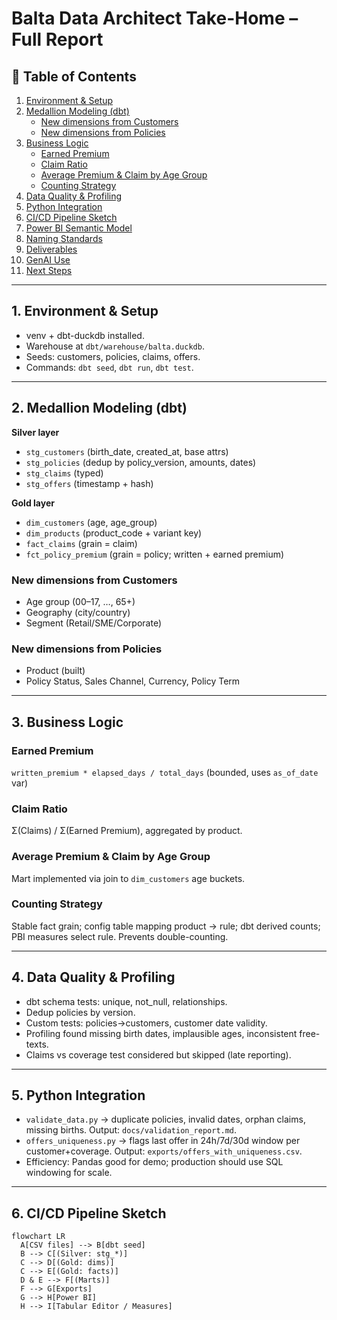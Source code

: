 # Balta Data Architect Take-Home – Full Report

## 📑 Table of Contents
1. [Environment & Setup](#1-environment--setup)  
2. [Medallion Modeling (dbt)](#2-medallion-modeling-dbt)  
   - [New dimensions from Customers](#new-dimensions-from-customers)  
   - [New dimensions from Policies](#new-dimensions-from-policies)  
3. [Business Logic](#3-business-logic)  
   - [Earned Premium](#earned-premium)  
   - [Claim Ratio](#claim-ratio)  
   - [Average Premium & Claim by Age Group](#average-premium--claim-by-age-group)  
   - [Counting Strategy](#counting-strategy)  
4. [Data Quality & Profiling](#4-data-quality--profiling)  
5. [Python Integration](#5-python-integration)  
6. [CI/CD Pipeline Sketch](#6-cicd-pipeline-sketch)  
7. [Power BI Semantic Model](#7-power-bi-semantic-model)  
8. [Naming Standards](#8-naming-standards)  
9. [Deliverables](#9-deliverables)  
10. [GenAI Use](#10-where-genai-helped)  
11. [Next Steps](#11-possible-next-steps)

---

## 1. Environment & Setup
- venv + dbt-duckdb installed.  
- Warehouse at `dbt/warehouse/balta.duckdb`.  
- Seeds: customers, policies, claims, offers.  
- Commands: `dbt seed`, `dbt run`, `dbt test`.

---

## 2. Medallion Modeling (dbt)

**Silver layer**  
- `stg_customers` (birth_date, created_at, base attrs)  
- `stg_policies` (dedup by policy_version, amounts, dates)  
- `stg_claims` (typed)  
- `stg_offers` (timestamp + hash)

**Gold layer**  
- `dim_customers` (age, age_group)  
- `dim_products` (product_code + variant key)  
- `fact_claims` (grain = claim)  
- `fct_policy_premium` (grain = policy; written + earned premium)

### New dimensions from Customers
- Age group (00–17, …, 65+)  
- Geography (city/country)  
- Segment (Retail/SME/Corporate)

### New dimensions from Policies
- Product (built)  
- Policy Status, Sales Channel, Currency, Policy Term

---

## 3. Business Logic

### Earned Premium
`written_premium * elapsed_days / total_days` (bounded, uses `as_of_date` var)

### Claim Ratio
Σ(Claims) / Σ(Earned Premium), aggregated by product.

### Average Premium & Claim by Age Group
Mart implemented via join to `dim_customers` age buckets.

### Counting Strategy
Stable fact grain; config table mapping product → rule; dbt derived counts; PBI measures select rule. Prevents double-counting.

---

## 4. Data Quality & Profiling
- dbt schema tests: unique, not_null, relationships.  
- Dedup policies by version.  
- Custom tests: policies→customers, customer date validity.  
- Profiling found missing birth dates, implausible ages, inconsistent free-texts.  
- Claims vs coverage test considered but skipped (late reporting).  

---

## 5. Python Integration
- `validate_data.py` → duplicate policies, invalid dates, orphan claims, missing births. Output: `docs/validation_report.md`.  
- `offers_uniqueness.py` → flags last offer in 24h/7d/30d window per customer+coverage. Output: `exports/offers_with_uniqueness.csv`.  
- Efficiency: Pandas good for demo; production should use SQL windowing for scale.

---

## 6. CI/CD Pipeline Sketch

```mermaid
flowchart LR
  A[CSV files] --> B[dbt seed]
  B --> C[(Silver: stg_*)]
  C --> D[(Gold: dims)]
  C --> E[(Gold: facts)]
  D & E --> F[(Marts)]
  F --> G[Exports]
  G --> H[Power BI]
  H --> I[Tabular Editor / Measures]
